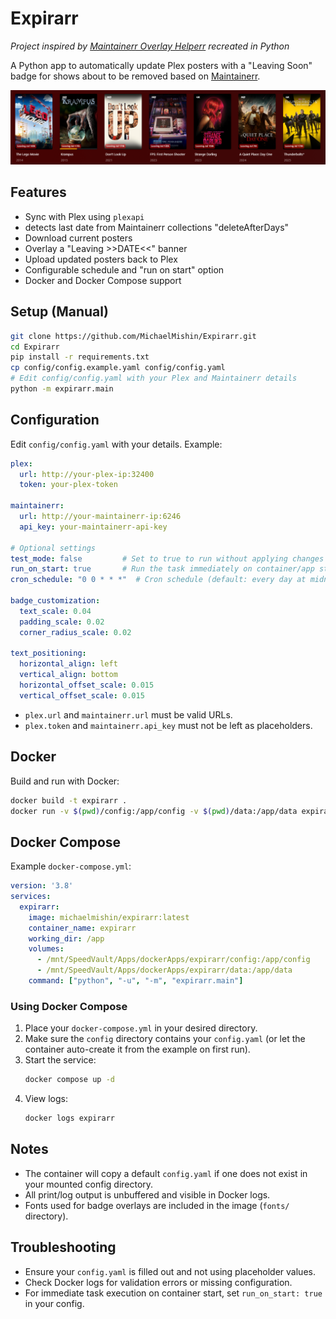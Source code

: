 # Expirarr

*Project inspired by [Maintainerr Overlay Helperr](https://github.com/gssariev/maintainerr-overlay-helperr) recreated in Python*

A Python app to automatically update Plex posters with a "Leaving Soon" badge for shows about to be removed based on [Maintainerr](https://github.com/jorenn92/Maintainerr).

![Expirarr Showcase](https://github.com/MichaelMishin/Expirarr/blob/main/images/showcase.png)

## Features
- Sync with Plex using `plexapi`
- detects last date from Maintainerr collections "deleteAfterDays" 
- Download current posters
- Overlay a "Leaving >>DATE<<" banner
- Upload updated posters back to Plex
- Configurable schedule and "run on start" option
- Docker and Docker Compose support

## Setup (Manual)
```bash
git clone https://github.com/MichaelMishin/Expirarr.git
cd Expirarr
pip install -r requirements.txt
cp config/config.example.yaml config/config.yaml
# Edit config/config.yaml with your Plex and Maintainerr details
python -m expirarr.main
```

## Configuration

Edit `config/config.yaml` with your details. Example:
```yaml
plex:
  url: http://your-plex-ip:32400
  token: your-plex-token

maintainerr:
  url: http://your-maintainerr-ip:6246
  api_key: your-maintainerr-api-key

# Optional settings
test_mode: false         # Set to true to run without applying changes to Plex
run_on_start: true       # Run the task immediately on container/app start
cron_schedule: "0 0 * * *"  # Cron schedule (default: every day at midnight)

badge_customization:
  text_scale: 0.04
  padding_scale: 0.02
  corner_radius_scale: 0.02

text_positioning:
  horizontal_align: left
  vertical_align: bottom
  horizontal_offset_scale: 0.015
  vertical_offset_scale: 0.015
```
- `plex.url` and `maintainerr.url` must be valid URLs.
- `plex.token` and `maintainerr.api_key` must not be left as placeholders.

## Docker

Build and run with Docker:
```bash
docker build -t expirarr .
docker run -v $(pwd)/config:/app/config -v $(pwd)/data:/app/data expirarr
```

## Docker Compose

Example `docker-compose.yml`:
```yaml
version: '3.8'
services:
  expirarr:
    image: michaelmishin/expirarr:latest
    container_name: expirarr
    working_dir: /app
    volumes:
      - /mnt/SpeedVault/Apps/dockerApps/expirarr/config:/app/config
      - /mnt/SpeedVault/Apps/dockerApps/expirarr/data:/app/data
    command: ["python", "-u", "-m", "expirarr.main"]
```

### Using Docker Compose

1. Place your `docker-compose.yml` in your desired directory.
2. Make sure the `config` directory contains your `config.yaml` (or let the container auto-create it from the example on first run).
3. Start the service:
   ```bash
   docker compose up -d
   ```
4. View logs:
   ```bash
   docker logs expirarr
   ```

## Notes

- The container will copy a default `config.yaml` if one does not exist in your mounted config directory.
- All print/log output is unbuffered and visible in Docker logs.
- Fonts used for badge overlays are included in the image (`fonts/` directory).

## Troubleshooting

- Ensure your `config.yaml` is filled out and not using placeholder values.
- Check Docker logs for validation errors or missing configuration.
- For immediate task execution on container start, set `run_on_start: true` in your config.
